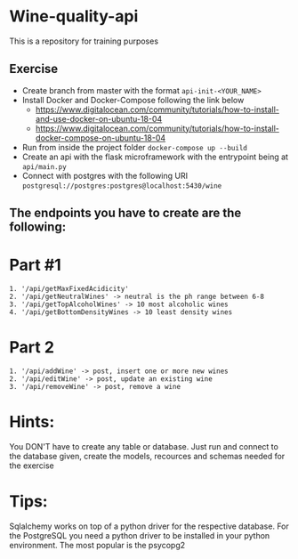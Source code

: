 # Wine-quality-api
This is a repository for training purposes

## Exercise
* Create branch from master with the format ```api-init-<YOUR_NAME>```
* Install Docker and Docker-Compose following the link below
    * https://www.digitalocean.com/community/tutorials/how-to-install-and-use-docker-on-ubuntu-18-04
    * https://www.digitalocean.com/community/tutorials/how-to-install-docker-compose-on-ubuntu-18-04
* Run from inside the project folder ```docker-compose up --build```
* Create an api with the flask microframework with the entrypoint being at ```api/main.py```
* Connect with postgres with the following URI ```postgresql://postgres:postgres@localhost:5430/wine```

## The endpoints you have to create are the following:
# Part #1
    1. '/api/getMaxFixedAcidicity'
    2. '/api/getNeutralWines' -> neutral is the ph range between 6-8
    3. '/api/getTopAlcoholWines' -> 10 most alcoholic wines
    4. '/api/getBottomDensityWines -> 10 least density wines
# Part 2
    1. '/api/addWine' -> post, insert one or more new wines
    2. '/api/editWine' -> post, update an existing wine
    3. '/api/removeWine' -> post, remove a wine
# Hints:
   You DON'T have to create any table or database. Just run and connect to the database given, create the models, recources and schemas needed for the exercise
   
# Tips:
   Sqlalchemy works on top of a python driver for the respective database. For the PostgreSQL you need a python driver to be installed in your python environment. The most popular is the psycopg2 
